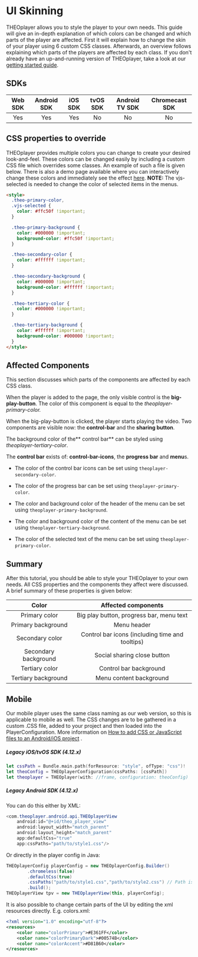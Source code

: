 # UI Skinning

THEOplayer allows you to style the player to your own needs. This guide will give an in-depth explanation of which colors can be changed and which parts of the player are affected. First it will explain how to change the skin of your player using 6 custom CSS classes. Afterwards, an overview follows explaining which parts of the players are affected by each class. If you don't already have an up-and-running version of THEOplayer, take a look at our [getting started guide](https://support.theoplayer.com/hc/en-us/articles/115001933305-Getting-Started-with-THEOplayer-2-X).

## SDKs

| Web SDK | Android SDK | iOS SDK | tvOS SDK | Android TV SDK | Chromecast SDK |
| :-----: | :---------: | :-----: | :------: | :------------: | :------------: |
|   Yes   |     Yes     |   Yes   |    No    |       No       |       No       |

## CSS properties to override

THEOplayer provides multiple colors you can change to create your desired look-and-feel. These colors can be changed easily by including a custom CSS file which overrides some classes. An example of such a file is given below. There is also a demo page available where you can interactively change these colors and immediately see the effect [here](https://demo.theoplayer.com/ui-skinning). **NOTE:** The vjs-selected is needed to change the color of selected items in the menus.

```html
<style>
  .theo-primary-color,
  .vjs-selected {
    color: #ffc50f !important;
  }

  .theo-primary-background {
    color: #000000 !important;
    background-color: #ffc50f !important;
  }

  .theo-secondary-color {
    color: #ffffff !important;
  }

  .theo-secondary-background {
    color: #000000 !important;
    background-color: #ffffff !important;
  }

  .theo-tertiary-color {
    color: #000000 !important;
  }

  .theo-tertiary-background {
    color: #ffffff !important;
    background-color: #000000 !important;
  }
</style>
```

## Affected Components

This section discusses which parts of the components are affected by each CSS class.

When the player is added to the page, the only visible control is the **big-play-button**. The color of this component is equal to the _theoplayer-primary-color._

When the big-play-button is clicked, the player starts playing the video. Two components are visible now: the **control-bar** and the **sharing button**.

The background color of the** control bar** can be styled using _theoplayer-tertiary-color_.

The **control bar** exists of: **control-bar-icons**, the **progress bar** and **menu**s.

- The color of the control bar icons can be set using `theoplayer-secondary-color`.

- The color of the progress bar can be set using `theoplayer-primary-color`.

- The color and background color of the header of the menu can be set using `theoplayer-primary-background`.

- The color and background color of the content of the menu can be set using `theoplayer-tertiary-background`.

- The color of the selected text of the menu can be set using `theoplayer-primary-color`.

## Summary

After this tutorial, you should be able to style your THEOplayer to your own needs. All CSS properties and the components they affect were discussed. A brief summary of these properties is given below:

|        Color         |               Affected components               |
| :------------------: | :---------------------------------------------: |
|    Primary color     |    Big play button, progress bar, menu text     |
|  Primary background  |                   Menu header                   |
|   Secondary color    | Control bar icons (including time and tooltips) |
| Secondary background |           Social sharing close button           |
|    Tertiary color    |             Control bar background              |
| Tertiary background  |             Menu content background             |

## Mobile

Our mobile player uses the same class naming as our web version, so this is applicable to mobile as well. The CSS changes are to be gathered in a custom .CSS file, added to your project and then loaded into the PlayerConfiguration. More information on [How to add CSS or JavaScript files to an Android/iOS project](../../../theoplayer_versioned_docs/version-v4/faq/01-how-to-add-css-or-javascript-files-to-android-ios.md) .

##### Legacy iOS/tvOS SDK (4.12.x)

```swift
let cssPath = Bundle.main.path(forResource: "style", ofType: "css")!
let theoConfig = THEOplayerConfiguration(cssPaths: [cssPath])
let theoplayer = THEOplayer(with: //frame, configuration: theoConfig)
```

##### Legacy Android SDK (4.12.x)

You can do this either by XML:

```java
<com.theoplayer.android.api.THEOplayerView
    android:id="@+id/theo_player_view"
    android:layout_width="match_parent"
    android:layout_height="match_parent"
    app:defaultCss="true"
    app:cssPaths="path/to/style1.css"/>
```

Or directly in the player config in Java:

```java
THEOplayerConfig playerConfig = new THEOplayerConfig.Builder()
        .chromeless(false)
        .defaultCss(true)
        .cssPaths("path/to/style1.css","path/to/style2.css") // Path is relative to the location of the assets directory
        .build();
THEOplayerView tpv = new THEOplayerView(this, playerConfig);
```

It is also possible to change certain parts of the UI by editing the xml resources directly.
E.g. colors.xml:

```xml
<?xml version="1.0" encoding="utf-8"?>
<resources>
    <color name="colorPrimary">#E361FF</color>
    <color name="colorPrimaryDark">#00574B</color>
    <color name="colorAccent">#D81B60</color>
</resources>
```
